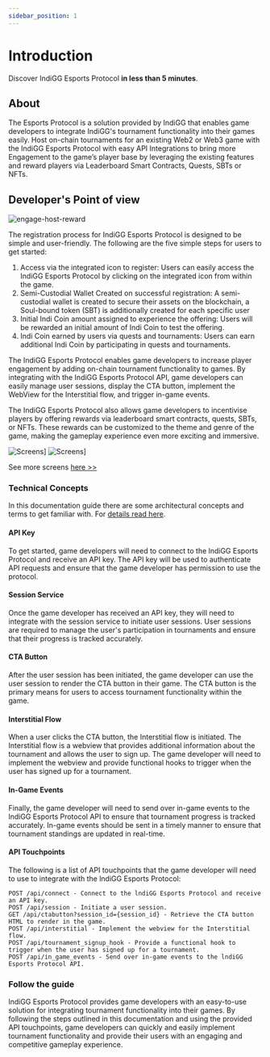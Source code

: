 ```yaml
---
sidebar_position: 1
---
```


# Introduction

Discover IndiGG Esports Protocol **in less than 5 minutes**.

## About

The Esports Protocol is a solution provided by IndiGG that enables game developers to integrate IndiGG's tournament functionality into
their games easily. Host on-chain tournaments for an existing Web2 or Web3 game with the IndiGG Esports Protocol with easy API
Integrations to bring more Engagement to the game’s player base by leveraging the existing features and reward players via Leaderboard Smart
Contracts, Quests, SBTs or NFTs.

## Developer's Point of view

![engage-host-reward](/img/engage-host-reward.jpg)

The registration process for IndiGG Esports Protocol is designed to be simple and user-friendly. The following are the five simple steps
for users to get started:

1. Access via the integrated icon to register: Users can easily access the IndiGG Esports Protocol by clicking on the integrated icon
   from within the game.
2. Semi-Custodial Wallet Created on successful registration: A semi-custodial wallet is created to secure their assets on the blockchain, a
   Soul-bound token (SBT) is additionally created for each specific user
3. Initial Indi Coin amount assigned to experience the offering: Users will be rewarded an initial amount of Indi Coin to test the offering.
4. Indi Coin earned by users via quests and tournaments: Users can earn additional Indi Coin by participating in quests and tournaments.

The IndiGG Esports Protocol enables game developers to increase player engagement by adding on-chain tournament functionality to games.
By integrating with the IndiGG Esports Protocol API, game developers can easily manage user sessions, display the CTA button, implement
the WebView for the Interstitial flow, and trigger in-game events.

The IndiGG Esports Protocol also allows game developers to incentivise players by offering rewards via leaderboard smart contracts,
quests, SBTs, or NFTs. These rewards can be customized to the theme and genre of the game, making the gameplay experience even more exciting
and immersive.

![Screens](/img/screens_1_1.jpg)] ![Screens](/img/screens_1_2.jpg)]

See more screens [here >>](/docs/showcase)

### Technical Concepts

In this documentation guide there are some architectural concepts and terms to get familiar with. For
[details read here](/docs/category/tech-integration).

#### API Key

To get started, game developers will need to connect to the lndiGG Esports Protocol and receive an API key. The API key will be used to
authenticate API requests and ensure that the game developer has permission to use the protocol.

#### Session Service

Once the game developer has received an API key, they will need to integrate with the session service to initiate user sessions. User
sessions are required to manage the user's participation in tournaments and ensure that their progress is tracked accurately.

#### CTA Button

After the user session has been initiated, the game developer can use the user session to render the CTA button in their game. The CTA
button is the primary means for users to access tournament functionality within the game.

#### Interstitial Flow

When a user clicks the CTA button, the Interstitial flow is initiated. The Interstitial flow is a webview that provides additional
information about the tournament and allows the user to sign up. The game developer will need to implement the webview and provide
functional hooks to trigger when the user has signed up for a tournament.

#### In-Game Events

Finally, the game developer will need to send over in-game events to the lndiGG Esports Protocol API to ensure that tournament progress
is tracked accurately. In-game events should be sent in a timely manner to ensure that tournament standings are updated in real-time.

#### API Touchpoints

The following is a list of API touchpoints that the game developer will need to use to integrate with the lndiGG Esports Protocol:

```text
POST /api/connect - Connect to the lndiGG Esports Protocol and receive an API key.
POST /api/session - Initiate a user session.
GET /api/ctabutton?session_id={session_id} - Retrieve the CTA button HTML to render in the game.
POST /api/interstitial - Implement the webview for the Interstitial flow.
POST /api/tournament_signup_hook - Provide a functional hook to trigger when the user has signed up for a tournament.
POST /api/in_game_events - Send over in-game events to the lndiGG Esports Protocol API.
```

### Follow the guide

lndiGG Esports Protocol provides game developers with an easy-to-use solution for integrating tournament functionality into their games.
By following the steps outlined in this documentation and using the provided API touchpoints, game developers can quickly and easily
implement tournament functionality and provide their users with an engaging and competitive gameplay experience.
